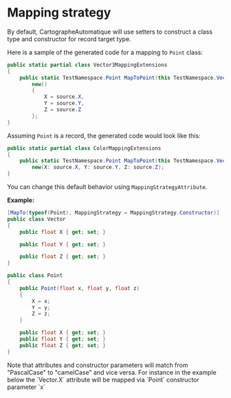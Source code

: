 # Mapping strategy

By default, CartographeAutomatique will use setters to construct a class type and constructor 
for record target type. 

Here is a sample of the generated code for a mapping to `Point` class: 

```csharp
public static partial class Vector3MappingExtensions
{
    public static TestNamespace.Point MapToPoint(this TestNamespace.Vector3 source) =>
       	new()
		{
			X = source.X,
			Y = source.Y,
			Z = source.Z
		};
}
```

Assuming `Point` is a record, the generated code would look like this: 

```csharp
public static partial class ColorMappingExtensions
{
    public static TestNamespace.Point MapToPoint(this TestNamespace.Vector3 source) =>
       	new(X: source.X, Y: source.Y, Z: source.Z);
}
```

You can change this default behavior using `MappingStrategyAttribute`.

**Example:**

```csharp
[MapTo(typeof(Point), MappingStrategy = MappingStrategy.Constructor)]
public class Vector
{
    public float X { get; set; }

    public float Y { get; set; }

    public float Z { get; set; }
}

public class Point
{
    public Point(float x, float y, float z)
    {
        X = x;
        Y = y;
        Z = z;
    }

    public float X { get; set; }
    public float Y { get; set; }
    public float Z { get; set; }
}
```

<div class="warning">
Note that attributes and constructor parameters will match from "PascalCase" to "camelCase" and vice versa.
For instance in the example below the `Vector.X` attribute will be mapped via `Point` constructor parameter `x`
</div>